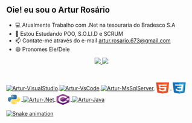 ## Oie! eu sou o Artur Rosário

- 💻 Atualmente Trabalho com .Net na tesouraria do Bradesco S.A
- 🌱 Estou Estudando POO, S.O.LI.D e SCRUM
- 📫 Contate-me através do e-mail artur.rosario.673@gmail.com
- 😄 Pronomes Ele/Dele

<div align="center">
  <a href="https://github.com/Artur-Rosario">
  <img height="180em" src="https://github-readme-stats.vercel.app/api?username=Artur-Rosario&show_icons=true&theme=dracula&include_all_commits=true&count_private=true"/>
  <img height="180em" src="https://github-readme-stats.vercel.app/api/top-langs/?username=Artur-Rosario&layout=compact&langs_count=7&theme=dracula"/>
</div>

##

<div style="display: inline_block"><br>
  <img align="center" alt="Artur-VisualStudio" height="30" width="40" src="https://cdn.jsdelivr.net/gh/devicons/devicon/icons/visualstudio/visualstudio-plain.svg">
  <img align="center" alt="Artur-VsCode" height="30" width="40" src="https://cdn.jsdelivr.net/gh/devicons/devicon/icons/vscode/vscode-original.svg">
  <img align="center" alt="Artur-MsSqlServer" height="30" width="40" src="https://cdn.jsdelivr.net/gh/devicons/devicon/icons/microsoftsqlserver/microsoftsqlserver-plain-wordmark.svg">         
  <img align="center" alt="Artur-HTML" height="30" width="40" src="https://raw.githubusercontent.com/devicons/devicon/master/icons/html5/html5-original.svg">
  <img align="center" alt="Artur-CSS" height="30" width="40" src="https://raw.githubusercontent.com/devicons/devicon/master/icons/css3/css3-original.svg">
  <img align="center" alt="Artur-Python" height="30" width="40" src="https://raw.githubusercontent.com/devicons/devicon/master/icons/python/python-original.svg">
  <img align="center" alt="Artur-.Net" height="30" width="40" src="https://cdn.jsdelivr.net/gh/devicons/devicon/icons/dotnetcore/dotnetcore-original.svg"> 
  <img align="center" alt="Artur-Csharp" height="30" width="40" src="https://raw.githubusercontent.com/devicons/devicon/master/icons/csharp/csharp-original.svg">
  <img align="center" alt="Artur-Java" height="30" width="40" src="https://cdn.jsdelivr.net/gh/devicons/devicon/icons/java/java-original.svg">
</div>
  
![Snake animation](https://github.com/Artur-Rosario/Artur-Rosario/blob/output/github-contribution-grid-snake.svg)
  
  
